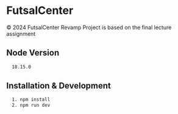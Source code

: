 # FutsalCenter

© 2024 FutsalCenter Revamp Project is based on the final lecture assignment

## Node Version

```bash
  18.15.0
```

## Installation & Development

```bash
  1. npm install
  2. npm run dev
```
